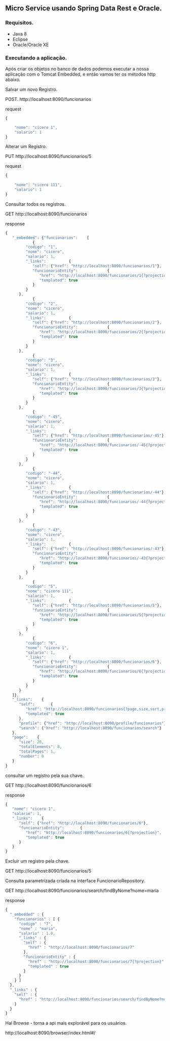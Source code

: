 ## Micro Service usando Spring Data Rest e Oracle.

### Requisitos.

- Java 8
- Eclipse
- Oracle/Oracle XE

### Executando a aplicação.


Após criar os objetos no banco de dados podemos executar a nossa aplicação com o Tomcat Embedded, e então vamos ter os métodos http abaixo.


Salvar um novo Registro.

POST.
http://localhost:8090/funcionarios

request
```javascript
{

    "nome": "cicero 1",
    "salario": 1
}
```


Alterar um Registro.

PUT
http://localhost:8090/funcionarios/5

request
```javascript
{
    
    "nome": "cicero 111",
    "salario": 1
}
```

Consultar todos os registros.

GET
http://localhost:8090/funcionarios

response
```javascript
{
   "_embedded": {"funcionarios":    [
            {
         "codigo": "1",
         "nome": "cicero",
         "salario": 1,
         "_links":          {
            "self": {"href": "http://localhost:8090/funcionarios/1"},
            "funcionarioEntity":             {
               "href": "http://localhost:8090/funcionarios/1{?projection}",
               "templated": true
            }
         }
      },
            {
         "codigo": "2",
         "nome": "cicero",
         "salario": 1,
         "_links":          {
            "self": {"href": "http://localhost:8090/funcionarios/2"},
            "funcionarioEntity":             {
               "href": "http://localhost:8090/funcionarios/2{?projection}",
               "templated": true
            }
         }
      },
            {
         "codigo": "3",
         "nome": "cicero",
         "salario": 1,
         "_links":          {
            "self": {"href": "http://localhost:8090/funcionarios/3"},
            "funcionarioEntity":             {
               "href": "http://localhost:8090/funcionarios/3{?projection}",
               "templated": true
            }
         }
      },
            {
         "codigo": "-45",
         "nome": "cicero",
         "salario": 1,
         "_links":          {
            "self": {"href": "http://localhost:8090/funcionarios/-45"},
            "funcionarioEntity":             {
               "href": "http://localhost:8090/funcionarios/-45{?projection}",
               "templated": true
            }
         }
      },
            {
         "codigo": "-44",
         "nome": "cicero",
         "salario": 1,
         "_links":          {
            "self": {"href": "http://localhost:8090/funcionarios/-44"},
            "funcionarioEntity":             {
               "href": "http://localhost:8090/funcionarios/-44{?projection}",
               "templated": true
            }
         }
      },
            {
         "codigo": "-43",
         "nome": "cicero",
         "salario": 1,
         "_links":          {
            "self": {"href": "http://localhost:8090/funcionarios/-43"},
            "funcionarioEntity":             {
               "href": "http://localhost:8090/funcionarios/-43{?projection}",
               "templated": true
            }
         }
      },
            {
         "codigo": "5",
         "nome": "cicero 111",
         "salario": 1,
         "_links":          {
            "self": {"href": "http://localhost:8090/funcionarios/5"},
            "funcionarioEntity":             {
               "href": "http://localhost:8090/funcionarios/5{?projection}",
               "templated": true
            }
         }
      },
            {
         "codigo": "6",
         "nome": "cicero 1",
         "salario": 1,
         "_links":          {
            "self": {"href": "http://localhost:8090/funcionarios/6"},
            "funcionarioEntity":             {
               "href": "http://localhost:8090/funcionarios/6{?projection}",
               "templated": true
            }
         }
      }
   ]},
   "_links":    {
      "self":       {
         "href": "http://localhost:8090/funcionarios{?page,size,sort,projection}",
         "templated": true
      },
      "profile": {"href": "http://localhost:8090/profile/funcionarios"},
      "search": {"href": "http://localhost:8090/funcionarios/search"}
   },
   "page":    {
      "size": 20,
      "totalElements": 8,
      "totalPages": 1,
      "number": 0
   }
}
```


consultar um registro pela sua chave.

GET
http://localhost:8090/funcionarios/6

response
```javascript
{
   "nome": "cicero 1",
   "salario": 1,
   "_links":    {
      "self": {"href": "http://localhost:8090/funcionarios/6"},
      "funcionarioEntity":       {
         "href": "http://localhost:8090/funcionarios/6{?projection}",
         "templated": true
      }
   }
}
```

Excluir um registro pela chave.

GET
http://localhost:8090/funcionarios/5




Consulta parametrizada criada na interface FuncionarioRepository.

GET
http://localhost:8090/funcionarios/search/findByNome?nome=maria

response
```javascript
{
  "_embedded" : {
    "funcionarios" : [ {
      "codigo" : "7",
      "nome" : "maria",
      "salario" : 1.0,
      "_links" : {
        "self" : {
          "href" : "http://localhost:8090/funcionarios/7"
        },
        "funcionarioEntity" : {
          "href" : "http://localhost:8090/funcionarios/7{?projection}",
          "templated" : true
        }
      }
    } ]
  },
  "_links" : {
    "self" : {
      "href" : "http://localhost:8090/funcionarios/search/findByNome?nome=maria"
    }
  }
}
```




Hal Browse - torna a api mais explorável para os usuários.

http://localhost:8090/browser/index.html#/



